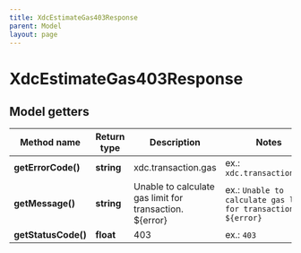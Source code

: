 ```yaml
---
title: XdcEstimateGas403Response
parent: Model
layout: page
---
```


# XdcEstimateGas403Response

## Model getters

Method name | Return type | Description | Notes
------------ | ------------- | ------------- | -------------
**getErrorCode()** | **string** | xdc.transaction.gas | ex.: `xdc.transaction.gas`
**getMessage()** | **string** | Unable to calculate gas limit for transaction. ${error} | ex.: `Unable to calculate gas limit for transaction. ${error}`
**getStatusCode()** | **float** | 403 | ex.: `403`

